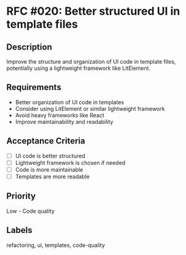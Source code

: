 # RFC #020: Better structured UI in template files

## Description

Improve the structure and organization of UI code in template files, potentially using a lightweight framework like LitElement.

## Requirements

- Better organization of UI code in templates
- Consider using LitElement or similar lightweight framework
- Avoid heavy frameworks like React
- Improve maintainability and readability

## Acceptance Criteria

- [ ] UI code is better structured
- [ ] Lightweight framework is chosen if needed
- [ ] Code is more maintainable
- [ ] Templates are more readable

## Priority

Low - Code quality

## Labels

refactoring, ui, templates, code-quality
